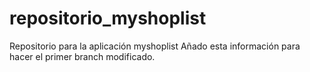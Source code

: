 # repositorio_myshoplist
Repositorio para la aplicación myshoplist
Añado esta información para hacer el primer branch modificado.

